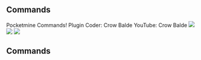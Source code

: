 ## Commands ##
Pocketmine Commands! 
Plugin Coder: Crow Balde
YouTube: Crow Balde
<a href="https://poggit.pmmp.io/p/Commands"><img src="https://poggit.pmmp.io/shield.api/Commands"></a>
[![](https://poggit.pmmp.io/shield.state/Commands)](https://poggit.pmmp.io/p/Commands)
[![](https://poggit.pmmp.io/shield.api/Commands)](https://poggit.pmmp.io/p/Commands)
## Commands ##
